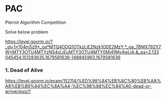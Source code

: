 # PAC
Pierrot Algorithm Competition

Solve below problem

https://level.goorm.io/?_gl=1*104m5z9*_ga*MTQ4ODQ1OTkzLjE2Nzk1ODE2MzY.*_ga_7BMX792Y7W*MTY3OTU4MTYzNS4xLjEuMTY3OTU4MTY0Mi41My4wLjA.&_ga=2.133045454.151283635.1679581636-148845993.1679581636

### 1. Dead of Alive
https://level.goorm.io/exam/152114/%ED%98%84%EB%8C%80%EB%AA%A8%EB%B9%84%EC%8A%A4-%EC%98%88%EC%84%A0-dead-or-arrive/quiz/1
